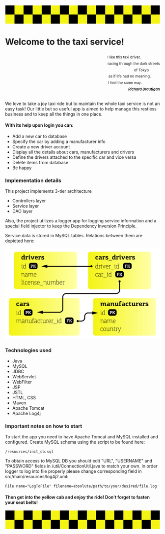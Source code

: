 ![](images/pattern.svg) 
# Welcome to the taxi service!
<div align="right"><sub>I like this taxi driver,&nbsp&nbsp&nbsp&nbsp&nbsp&nbsp&nbsp&nbsp&nbsp&nbsp&nbsp&nbsp&nbsp&nbsp&nbsp&nbsp&nbsp&nbsp&nbsp<br>
racing through the dark streets<br>
of Tokyo&nbsp&nbsp&nbsp&nbsp&nbsp&nbsp&nbsp&nbsp&nbsp&nbsp&nbsp<br>
as if life had no meaning.&nbsp&nbsp&nbsp&nbsp&nbsp&nbsp&nbsp&nbsp&nbsp<br>
I feel the same way.&nbsp&nbsp&nbsp&nbsp&nbsp&nbsp&nbsp&nbsp&nbsp&nbsp&nbsp&nbsp&nbsp&nbsp&nbsp&nbsp&nbsp&nbsp<br>
<i><b>Richard Brautigan</b></i></sub></div><br>

We love to take a joy taxi ride but to maintain the whole taxi service is not an 
easy task! Our little but so useful app is aimed to help manage this restless 
business and to keep all the things in one place.

#### With its help upon login you can:

* Add a new car to database
* Specify the car by adding a manufacturer info
* Create a new driver account
* Display all the details about cars, manufacturers and drivers
* Define the drivers attached to the specific car and vice versa
* Delete items from database
* Be happy

### Implementation details

This project implements 3-tier architecture
* Controllers layer
* Service layer
* DAO layer

Also, the project utilizes a logger app for 
logging service information and a
special field injector to keep 
the Dependency Inversion Principle.

Service data is stored in MySQL tables. 
Relations between them are depicted here:

![](images/tables.svg)

### Technologies used

* Java
* MySQL
* JDBC
* WebServlet
* WebFilter
* JSP
* JSTL
* HTML, CSS
* Maven
* Apache Tomcat
* Apache Log4j

### Important notes on how to start

To start the app you need to have Apache Tomcat and MySQL 
installed and configured. Create MySQL schema using the
script to be found here: 
```
/resources/init_db.sql
```
To obtain access to MySQL DB you should edit "URL", "USERNAME" and "PASSWORD" fields in
/util/ConnectionUtil.java to match your own.
In order logger to log into file properly please change corresponding field in src/main/resources/log4j2.xml:
```
File name="LogToFile" filename=absolute/path/to/your/desired/file.log
```
#### Then get into the yellow cab and enjoy the ride! Don't forget to fasten your seat belts!
![](images/pattern.svg) 